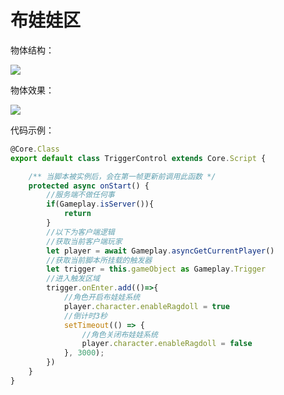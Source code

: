 # 布娃娃区

物体结构：

![](https://wstatic-a1.233leyuan.com/productdocs/static/boxcnr9MXqQbHFNpoS0Nw7Qup6e.png)

物体效果：

![](https://wstatic-a1.233leyuan.com/productdocs/static/boxcnKyhyjkA0lwol5oyRrUFzNg.gif)

代码示例：

```ts
@Core.Class
export default class TriggerControl extends Core.Script {

    /** 当脚本被实例后，会在第一帧更新前调用此函数 */
    protected async onStart() {
        //服务端不做任何事
        if(Gameplay.isServer()){
            return
        }
        //以下为客户端逻辑
        //获取当前客户端玩家
        let player = await Gameplay.asyncGetCurrentPlayer()
        //获取当前脚本所挂载的触发器
        let trigger = this.gameObject as Gameplay.Trigger
        //进入触发区域
        trigger.onEnter.add(()=>{
            //角色开启布娃娃系统
            player.character.enableRagdoll = true
            //倒计时3秒
            setTimeout(() => {
                //角色关闭布娃娃系统
                player.character.enableRagdoll = false
            }, 3000);
        })
    }
}
```
